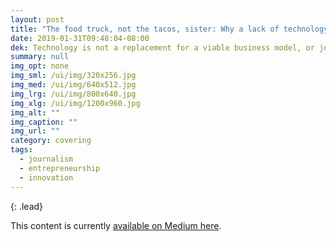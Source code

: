 ```yaml
---
layout: post
title: "The food truck, not the tacos, sister: Why a lack of technology is not the biggest crisis that journalism is facing right now"
date: 2019-01-31T09:48:04-08:00
dek: Technology is not a replacement for a viable business model, or journalists who are as passionate about owning their financial future as they are about reporting.
summary: null
img_opt: none
img_sml: /ui/img/320x256.jpg
img_med: /ui/img/640x512.jpg
img_lrg: /ui/img/800x640.jpg
img_xlg: /ui/img/1200x960.jpg
img_alt: ""
img_caption: ""
img_url: ""
category: covering
tags: 
  - journalism
  - entrepreneurship
  - innovation
---
```


{: .lead}

This content is currently <a href="https://medium.com/@phillipadsmith/the-food-truck-not-the-tacos-sister-why-a-lack-of-technology-is-not-the-biggest-crisis-that-927dcd4c46f7?source=friends_link&sk=054a91ba892bcdb7f65dbba71b645e65">available on Medium here</a>.
